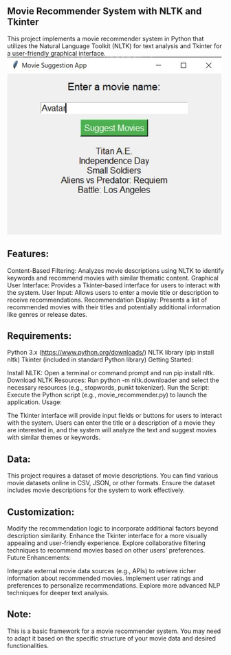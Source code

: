 ## Movie Recommender System with NLTK and Tkinter

This project implements a movie recommender system in Python that utilizes the Natural Language Toolkit (NLTK) for text analysis and Tkinter for a user-friendly graphical interface.
<img src="https://github.com/FarzanehValaee/recommend_movie/blob/main/app.JPG">


## Features:

Content-Based Filtering: Analyzes movie descriptions using NLTK to identify keywords and recommend movies with similar thematic content.
Graphical User Interface: Provides a Tkinter-based interface for users to interact with the system.
User Input: Allows users to enter a movie title or description to receive recommendations.
Recommendation Display: Presents a list of recommended movies with their titles and potentially additional information like genres or release dates.
## Requirements:

Python 3.x (https://www.python.org/downloads/)
NLTK library (pip install nltk)
Tkinter (included in standard Python library)
Getting Started:

Install NLTK: Open a terminal or command prompt and run pip install nltk.
Download NLTK Resources: Run python -m nltk.downloader and select the necessary resources (e.g., stopwords, punkt tokenizer).
Run the Script: Execute the Python script (e.g., movie_recommender.py) to launch the application.
Usage:

The Tkinter interface will provide input fields or buttons for users to interact with the system. Users can enter the title or a description of a movie they are interested in, and the system will analyze the text and suggest movies with similar themes or keywords.

## Data:

This project requires a dataset of movie descriptions. You can find various movie datasets online in CSV, JSON, or other formats. Ensure the dataset includes movie descriptions for the system to work effectively.

## Customization:

Modify the recommendation logic to incorporate additional factors beyond description similarity.
Enhance the Tkinter interface for a more visually appealing and user-friendly experience.
Explore collaborative filtering techniques to recommend movies based on other users' preferences.
Future Enhancements:

Integrate external movie data sources (e.g., APIs) to retrieve richer information about recommended movies.
Implement user ratings and preferences to personalize recommendations.
Explore more advanced NLP techniques for deeper text analysis.
## Note:

This is a basic framework for a movie recommender system. You may need to adapt it based on the specific structure of your movie data and desired functionalities.
